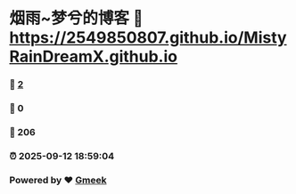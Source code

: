 # 烟雨~梦兮的博客 :link: https://2549850807.github.io/MistyRainDreamX.github.io 
### :page_facing_up: [2](https://2549850807.github.io/MistyRainDreamX.github.io/tag.html) 
### :speech_balloon: 0 
### :hibiscus: 206 
### :alarm_clock: 2025-09-12 18:59:04 
### Powered by :heart: [Gmeek](https://github.com/Meekdai/Gmeek)
